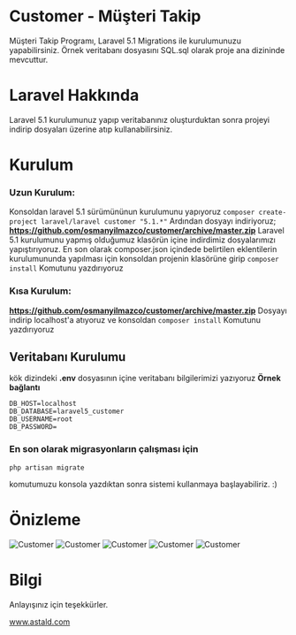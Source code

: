 # Customer - Müşteri Takip
Müşteri Takip Programı, Laravel 5.1
Migrations ile kurulumunuzu yapabilirsiniz. 
Örnek veritabanı dosyasını SQL.sql olarak proje ana dizininde mevcuttur.
# Laravel Hakkında
Laravel 5.1 kurulumunuz yapıp veritabanınız oluşturduktan sonra projeyi indirip dosyaları üzerine atıp kullanabilirsiniz.

# Kurulum
### Uzun Kurulum:
Konsoldan laravel 5.1 sürümününun kurulumunu yapıyoruz
```composer create-project laravel/laravel customer "5.1.*"```
Ardından dosyayı indiriyoruz; 
**https://github.com/osmanyilmazco/customer/archive/master.zip**
Laravel 5.1 kurulumunu yapmış olduğumuz klasörün içine indirdimiz dosyalarımızı yapıştırıyoruz.
En son olarak composer.json içindede belirtilen eklentilerin kurulumununda yapılması için konsoldan projenin klasörüne girip ```composer install``` Komutunu yazdırıyoruz
### Kısa Kurulum:
**https://github.com/osmanyilmazco/customer/archive/master.zip** 
Dosyayı indirip localhost'a atıyoruz ve konsoldan ```composer install``` Komutunu yazdırıyoruz
## Veritabanı Kurulumu
kök dizindeki **.env** dosyasının içine veritabanı bilgilerimizi yazıyoruz
**Örnek bağlantı**
```
DB_HOST=localhost
DB_DATABASE=laravel5_customer
DB_USERNAME=root
DB_PASSWORD=
```

### En son olarak migrasyonların çalışması için
```
php artisan migrate
```
komutumuzu konsola yazdıktan sonra sistemi kullanmaya başlayabiliriz. :)

# Önizleme
![Customer](http://indir.astald.com/dosyalar/screen_db_56cd781b15696.png)
![Customer](http://indir.astald.com/dosyalar/screen-kopya-3_db_56cd79dfe815a.png)
![Customer](http://indir.astald.com/dosyalar/screen-kopya-2_db_56cd79dfe7f86.png)
![Customer](http://indir.astald.com/dosyalar/screen-kopya-kopya_db_56cd79dfe7c6c.png)
![Customer](http://indir.astald.com/dosyalar/screen-kopya-kopya-kopya_db_56cd79dfde581.png)

# Bilgi
Anlayışınız için teşekkürler.

www.astald.com
